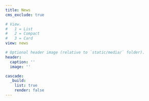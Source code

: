 ```yaml
---
title: News
cms_exclude: true

# View.
#   1 = List
#   2 = Compact
#   3 = Card
view: news

# Optional header image (relative to `static/media/` folder).
header:
  caption: ''
  image: ''

cascade:
  _build:
    list: true
    render: false
---
```

